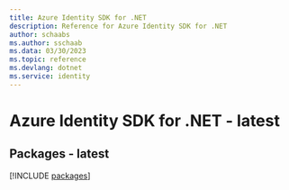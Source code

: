 ```yaml
---
title: Azure Identity SDK for .NET
description: Reference for Azure Identity SDK for .NET
author: schaabs
ms.author: sschaab
ms.data: 03/30/2023
ms.topic: reference
ms.devlang: dotnet
ms.service: identity
---
```

# Azure Identity SDK for .NET - latest
## Packages - latest
[!INCLUDE [packages](identity-index.md)]